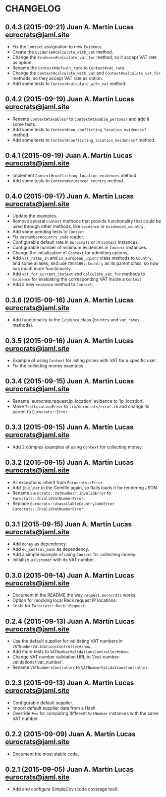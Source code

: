 # CHANGELOG

## 0.4.3 (2015-09-21) Juan A. Martín Lucas <eurocrats@jaml.site>

 * Fix the `Context` assignation to new `Evidence`.
 * Create the `Evidence#calculate_with_vat` method. 
 * Change the `Evidence#calculate_vat_for` method, so it accept VAT rate as option. 
 * Rename the `Context#default_rate` to `Context#vat_rate`.
 * Change the `Context#calculate_with_vat` and `Context#calculate_vat_for` methods, so they accept VAT rate as option. 
 * Add some tests to `Context#calculate_with_vat` method.

## 0.4.2 (2015-09-19) Juan A. Martín Lucas <eurocrats@jaml.site>

 * Rename `Context#taxables?` to `Context#taxable_persons?` and add it some tests.
 * Add some tests to `Context#non_conflicting_location_evidences?` method.
 * Add some tests to `Context#conflicting_location_evidences?` method.

## 0.4.1 (2015-09-19) Juan A. Martín Lucas <eurocrats@jaml.site>

 * Implement `Context#conflicting_location_evidences` method.
 * Add some tests to `Context#evidenced_country` method.

## 0.4.0 (2015-09-17) Juan A. Martín Lucas <eurocrats@jaml.site>

 * Update the examples.
 * Remove several `Context` methods that provide functionality that could be used through other methods, like `evidence` or `evidenced_country`.
 * Add some pending tests to `Context`.
 * Fix `VatNumber#country_code` reader.
 * Configurable default rate in `Eurocrats` or in `Context` instances.
 * Configurable number of minimum evidences in `Context` instances.
 * Change the initialization of `Context` for admitting options,
 * Add `vat_rates_in` and `in_european_union?` class methods to `Country`, and some aliases, and use `ISO3166::Country` as its parent class, so now has much more functionality.
 * Add `vat_for_current_context` and `calculate_vat_for` methods to `Evidence` for evaluating the corresponding VAT inside a `Context`.
 * Add a new `evidence` method to `Context`.

## 0.3.6 (2015-09-16) Juan A. Martín Lucas <eurocrats@jaml.site>

 * Add functionality to the `Evidence` class (`country` and `vat_rates` methods).

## 0.3.5 (2015-09-16) Juan A. Martín Lucas <eurocrats@jaml.site>

 * Example of using `Context` for listing prices with VAT for a specific user.
 * Fix the collecting money examples

## 0.3.4 (2015-09-15) Juan A. Martín Lucas <eurocrats@jaml.site>

 * Rename 'eurocrats.request.ip_location' evidence to 'ip_location'.
 * Move `TestLocationError` to `lib/eurocrats/error.rb` and change its parent to `Eurocrats::Error`.

## 0.3.3 (2015-09-15) Juan A. Martín Lucas <eurocrats@jaml.site>

 * Add 2 complex examples of using `Context` for collecting money.

## 0.3.2 (2015-09-15) Juan A. Martín Lucas <eurocrats@jaml.site>

 * All exceptions inherit from `Eurocrats::Error`.
 * Add `jbuilder` in the Gemfile again, so Rails loads it for rendering JSON.
 * Rename `Eurocrats::VatNumber::InvalidError` to `Eurocrats::InvalidVatNumberError`.
 * Replace `Eurocrats::UnavailableCountryCodeError` `Eurocrats::InvalidVatNumberError`.

## 0.3.1 (2015-09-15) Juan A. Martín Lucas <eurocrats@jaml.site>

 * Add `money` as dependency.
 * Add `eu_central_bank` as dependency.
 * Add a simple example of using `Context` for collecting money.
 * Initialize a `Customer` with its VAT number.

## 0.3.0 (2015-09-14) Juan A. Martín Lucas <eurocrats@jaml.site>

 * Document in the README the way `request.eurocrats` works.
 * Option for mocking local Rack request IP locations.
 * Tests for `Eurocrats::Rack::Request`.

## 0.2.4 (2015-09-13) Juan A. Martín Lucas <eurocrats@jaml.site>

 * Use the default supplier for validating VAT numbers in `VATNumberValidationsController#show`.
 * Add more tests to `VATNumberValidationsController#show`.
 * Change VAT number validation URL to '/vat-number-validations/:vat_number'.
 * Rename `VATNumbersController` to `VATNumberValidationsController`.

## 0.2.3 (2015-09-13) Juan A. Martín Lucas <eurocrats@jaml.site>

 * Configurable default supplier.
 * Import default supplier data from a Hash.
 * Override `#==` for comparing different `VatNumber` instances with the same VAT number.

## 0.2.2 (2015-09-09) Juan A. Martín Lucas <eurocrats@jaml.site>

 * Document the most stable code.

## 0.2.1 (2015-09-05) Juan A. Martín Lucas <eurocrats@jaml.site>

 * Add and configure SimpleCov (code coverage tool).
